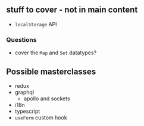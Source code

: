 ## stuff to cover - not in main content

- `localStorage` API

### Questions

- cover the `Map` and `Set` datatypes?

## Possible masterclasses

- redux
- graphql
  - apollo and sockets
- i18n
- typescript
- `useForm` custom hook
